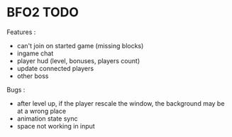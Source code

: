 BFO2 TODO
====
Features :
* can't join on started game (missing blocks)
* ingame chat
* player hud (level, bonuses, players count)
* update connected players
* other boss

Bugs :
* after level up, if the player rescale the window, the background may be at a wrong place
* animation state sync
* space not working in input
